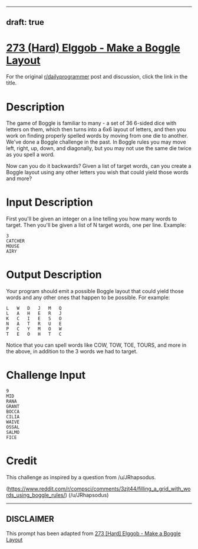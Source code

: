 ---
draft: true
----

# [273 (Hard) Elggob - Make a Boggle Layout](https://www.reddit.com/r/dailyprogrammer/comments/4qt12j/20160701_challenge_273_hard_elggob_make_a_boggle/)

For the original [r/dailyprogrammer](https://www.reddit.com/r/dailyprogrammer/) post and discussion, click the link in the title.

# Description
The game of Boggle is familiar to many - a set of 36 6-sided dice with letters on them, which then turns into a 6x6 layout of letters, and then you work on finding properly spelled words by moving from one die to another. We've done a Boggle challenge in the past. In Boggle rules you may move left, right, up, down, and diagonally, but you may not use the same die twice as you spell a word. 

Now can you do it backwards? Given a list of target words, can you create a Boggle layout using any other letters you wish that could yield those words and more?

# Input Description
First you'll be given an integer on a line telling you how many words to target. Then you'll be given a list of N target words, one per line. Example:


```
3 
CATCHER
MOUSE 
AIRY
```
# Output Description
Your program should emit a possible Boggle layout that could yield those words and any other ones that happen to be possible. For example:


```
L   W   D   J   M   Q
L   A   H   E   R   J
K   C   I   E   S   O
N   A   T   R   U   E
P   C   Y   M   O   W
T   E   O   H   T   C
```
Notice that you can spell words like COW, TOW, TOE, TOURS, and more in the above, in addition to the 3 words we had to target. 

# Challenge Input

```
9
MID
RANA
GRANT
BOCCA
CILIA
WAIVE
OSSAL
SALMO
FICE
```
# Credit
This challenge as inspired by a question from /u/JRhapsodus. 

(https://www.reddit.com/r/compsci/comments/3zjt44/filling_a_grid_with_words_using_boggle_rules/)
(/u/JRhapsodus)

----
## **DISCLAIMER**
This prompt has been adapted from [273 [Hard] Elggob - Make a Boggle Layout](https://www.reddit.com/r/dailyprogrammer/comments/4qt12j/20160701_challenge_273_hard_elggob_make_a_boggle/
)
